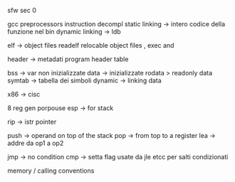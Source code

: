 sfw sec 0

gcc preprocessors instruction decompl 
static linking -> intero codice della funzione nel bin
dynamic linking -> ldb 

elf -> object files 
readelf
relocable object files , exec and

header -> metadati
program header table 

bss -> var non inizializzate 
data -> inizializzate
rodata > readonly data
symtab -> tabella dei simboli 
dynamic -> linking data

x86 -> cisc

8 reg gen porpouse esp -> for stack 

rip -> istr pointer

push -> operand on top of the stack 
pop  -> from top to a register 
lea -> addre da op1 a op2

jmp -> no condition
cmp -> setta flag usate da jle etcc per salti condizionati 

memory / calling conventions 


